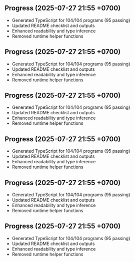 ## Progress (2025-07-27 21:55 +0700)
- Generated TypeScript for 104/104 programs (95 passing)
- Updated README checklist and outputs
- Enhanced readability and type inference
- Removed runtime helper functions

## Progress (2025-07-27 21:55 +0700)
- Generated TypeScript for 104/104 programs (95 passing)
- Updated README checklist and outputs
- Enhanced readability and type inference
- Removed runtime helper functions
## Progress (2025-07-27 21:55 +0700)
- Generated TypeScript for 104/104 programs (95 passing)
- Updated README checklist and outputs
- Enhanced readability and type inference
- Removed runtime helper functions
## Progress (2025-07-27 21:55 +0700)
- Generated TypeScript for 104/104 programs (95 passing)
- Updated README checklist and outputs
- Enhanced readability and type inference
- Removed runtime helper functions
## Progress (2025-07-27 21:55 +0700)
- Generated TypeScript for 104/104 programs (95 passing)
- Updated README checklist and outputs
- Enhanced readability and type inference
- Removed runtime helper functions
## Progress (2025-07-27 21:55 +0700)
- Generated TypeScript for 104/104 programs (95 passing)
- Updated README checklist and outputs
- Enhanced readability and type inference
- Removed runtime helper functions
